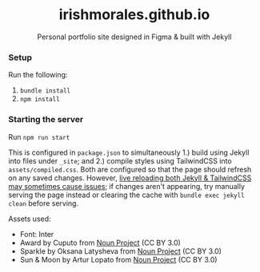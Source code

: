 <h1 align="center">irishmorales.github.io</h1>
<p align="center">Personal portfolio site designed in Figma & built with Jekyll</p>

### Setup

Run the following:

1. `bundle install`
2. `npm install`

### Starting the server

Run `npm run start`

This is configured in `package.json` to simultaneously 1.) build using Jekyll into files under `_site`; and 2.) compile styles using TailwindCSS into `assets/compiled.css`. Both are configured so that the page should refresh on any saved changes. However, [live reloading both Jekyll & TailwindCSS may sometimes cause issues](https://github.com/tailwindlabs/tailwindcss/discussions/8470); if changes aren't appearing, try manually serving the page instead or clearing the cache with `bundle exec jekyll clean` before serving.

Assets used:

- Font: Inter
- Award by Cuputo from <a href="https://thenounproject.com/browse/icons/term/award/" target="_blank" title="Award Icons">Noun Project</a> (CC BY 3.0)
- Sparkle by Oksana Latysheva from <a href="https://thenounproject.com/browse/icons/term/sparkle/" target="_blank" title="sparkle Icons">Noun Project</a> (CC BY 3.0)
- Sun & Moon by Artur Lopato from <a href="https://thenounproject.com/browse/icons/term/sun/" target="_blank" title="sun Icons">Noun Project</a> (CC BY 3.0)
